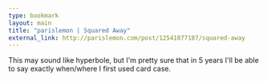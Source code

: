 ```yaml
---
type: bookmark
layout: main
title: "parislemon | Squared Away"
external_link: http://parislemon.com/post/12541077187/squared-away
---
```

This may sound like hyperbole, but I'm pretty sure that in 5 years I'll be
able to say exactly when/where I first used card case.

